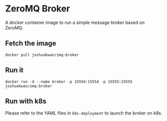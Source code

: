 # ZeroMQ Broker

A docker container image to run a simple message broker based on ZeroMQ.

## Fetch the image

```
docker pull joshuakwan/zmq-broker
```

## Run it

```
docker run -d --name broker -p 15554:15554 -p 15555:15555 joshuakwan/zmq-broker
```

## Run with k8s

Please refer to the YAML files in `k8s-deployment` to launch the broker on k8s.